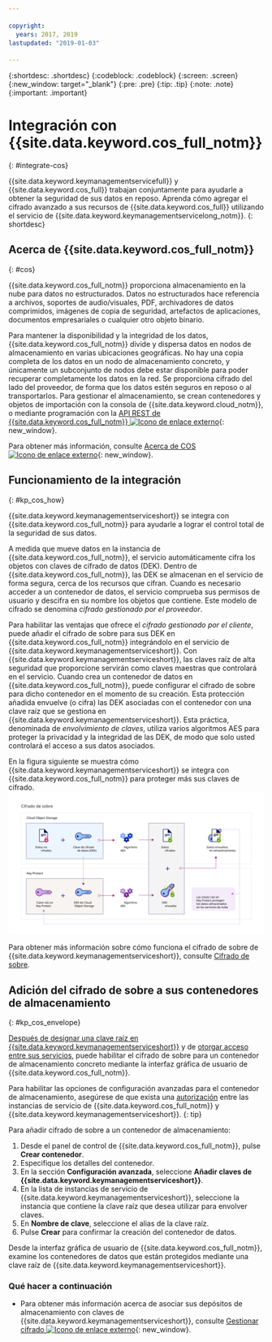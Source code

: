 ```yaml
---

copyright:
  years: 2017, 2019
lastupdated: "2019-01-03"

---
```


{:shortdesc: .shortdesc}
{:codeblock: .codeblock}
{:screen: .screen}
{:new_window: target="_blank"}
{:pre: .pre}
{:tip: .tip}
{:note: .note}
{:important: .important}

# Integración con {{site.data.keyword.cos_full_notm}}
{: #integrate-cos}

{{site.data.keyword.keymanagementservicefull}} y {{site.data.keyword.cos_full}} trabajan conjuntamente para ayudarle a obtener la seguridad de sus datos en reposo. Aprenda cómo agregar el cifrado avanzado a sus recursos de {{site.data.keyword.cos_full}} utilizando el servicio de {{site.data.keyword.keymanagementservicelong_notm}}.
{: shortdesc}

## Acerca de {{site.data.keyword.cos_full_notm}}
{: #cos}

{{site.data.keyword.cos_full_notm}} proporciona almacenamiento en la nube para datos no estructurados. Datos no estructurados hace referencia a archivos, soportes de audio/visuales, PDF, archivadores de datos comprimidos, imágenes de copia de seguridad, artefactos de aplicaciones, documentos empresariales o cualquier otro objeto binario.  

Para mantener la disponibilidad y la integridad de los datos, {{site.data.keyword.cos_full_notm}} divide y dispersa datos en nodos de almacenamiento en varias ubicaciones geográficas. No hay una copia completa de los datos en un nodo de almacenamiento concreto, y únicamente un subconjunto de nodos debe estar disponible para poder recuperar completamente los datos en la red. Se proporciona cifrado del lado del proveedor, de forma que los datos estén seguros en reposo o al transportarlos. Para gestionar el almacenamiento, se crean contenedores y objetos de importación con la consola de {{site.data.keyword.cloud_notm}}, o mediante programación con la [API REST de {{site.data.keyword.cos_full_notm}} ![Icono de enlace externo](../../../icons/launch-glyph.svg "Icono de enlace externo")](/docs/services/cloud-object-storage/api-reference/about-compatibility-api.html){: new_window}.

Para obtener más información, consulte [Acerca de COS ![Icono de enlace externo](../../../icons/launch-glyph.svg "Icono de enlace externo")](/docs/services/cloud-object-storage/about-cos.html){: new_window}.

## Funcionamiento de la integración
{: #kp_cos_how}

{{site.data.keyword.keymanagementserviceshort}} se integra con {{site.data.keyword.cos_full_notm}} para ayudarle a lograr el control total de la seguridad de sus datos.  

A medida que mueve datos en la instancia de {{site.data.keyword.cos_full_notm}}, el servicio automáticamente cifra los objetos con claves de cifrado de datos (DEK). Dentro de {{site.data.keyword.cos_full_notm}}, las DEK se almacenan en el servicio de forma segura, cerca de los recursos que cifran. Cuando es necesario acceder a un contenedor de datos, el servicio comprueba sus permisos de usuario y descifra en su nombre los objetos que contiene. Este modelo de cifrado se denomina _cifrado gestionado por el proveedor_.

Para habilitar las ventajas que ofrece el _cifrado gestionado por el cliente_, puede añadir el cifrado de sobre para sus DEK en {{site.data.keyword.cos_full_notm}} integrándolo en el servicio de {{site.data.keyword.keymanagementserviceshort}}. Con {{site.data.keyword.keymanagementserviceshort}}, las claves raíz de alta seguridad que proporcione servirán como claves maestras que controlará en el servicio. Cuando crea un contenedor de datos en {{site.data.keyword.cos_full_notm}}, puede configurar el cifrado de sobre para dicho contenedor en el momento de su creación. Esta protección añadida envuelve (o cifra) las DEK asociadas con el contenedor con una clave raíz que se gestiona en {{site.data.keyword.keymanagementserviceshort}}. Esta práctica, denominada de _envolvimiento de claves_, utiliza varios algoritmos AES para proteger la privacidad y la integridad de las DEK, de modo que solo usted controlará el acceso a sus datos asociados.

En la figura siguiente se muestra cómo {{site.data.keyword.keymanagementserviceshort}} se integra con {{site.data.keyword.cos_full_notm}} para proteger más sus claves de cifrado. ![La figura muestra una vista contextual del cifrado de sobre.](../images/kp-cos-envelope_min.svg)

Para obtener más información sobre cómo funciona el cifrado de sobre de {{site.data.keyword.keymanagementserviceshort}}, consulte [Cifrado de sobre](/docs/services/key-protect/concepts/envelope-encryption.html).

## Adición del cifrado de sobre a sus contenedores de almacenamiento
{: #kp_cos_envelope}

[Después de designar una clave raíz en {{site.data.keyword.keymanagementserviceshort}}](/docs/services/key-protect/create-root-keys.html) y de [otorgar acceso entre sus servicios](/docs/services/key-protect/integrations/integrate-services.html#grant-access), puede habilitar el cifrado de sobre para un contenedor de almacenamiento concreto mediante la interfaz gráfica de usuario de {{site.data.keyword.cos_full_notm}}.

 Para habilitar las opciones de configuración avanzadas para el contenedor de almacenamiento, asegúrese de que exista una [autorización](/docs/services/key-protect/integrations/integrate-services.html#grant-access) entre las instancias de servicio de {{site.data.keyword.cos_full_notm}} y {{site.data.keyword.keymanagementserviceshort}}.
{: tip}

Para añadir cifrado de sobre a un contenedor de almacenamiento:

1. Desde el panel de control de {{site.data.keyword.cos_full_notm}}, pulse **Crear contenedor**.
2. Especifique los detalles del contenedor.
3. En la sección **Configuración avanzada**, seleccione **Añadir claves de {{site.data.keyword.keymanagementserviceshort}}**.
4. En la lista de instancias de servicio de {{site.data.keyword.keymanagementserviceshort}}, seleccione la instancia que contiene la clave raíz que desea utilizar para envolver claves.
5. En **Nombre de clave**, seleccione el alias de la clave raíz.
6. Pulse **Crear** para confirmar la creación del contenedor de datos.

Desde la interfaz gráfica de usuario de {{site.data.keyword.cos_full_notm}}, examine los contenedores de datos que están protegidos mediante una clave raíz de {{site.data.keyword.keymanagementserviceshort}}.

### Qué hacer a continuación

- Para obtener más información acerca de asociar sus depósitos de almacenamiento con claves de {{site.data.keyword.keymanagementserviceshort}}, consulte [Gestionar cifrado ![Icono de enlace externo](../../../icons/launch-glyph.svg "Icono de enlace externo")](/docs/services/cloud-object-storage/basics/encryption.html#manage-encryption){: new_window}. 
